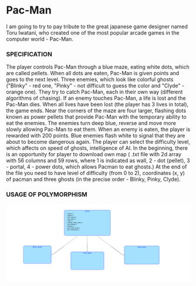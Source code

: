 # Pac-Man 


I am going to try to pay tribute to the great japanese game designer named Toru Iwatani, who created one of the most
popular arcade games in the computer world - Pac-Man.

### SPECIFICATION

The player controls Pac-Man through a blue maze, eating white dots, which are called pellets. When all dots are eaten, 
Pac-Man is given points and goes to the next level. Three enemies, which look like colorful ghosts ("Blinky" - red one, "Pinky" - not difficult to guess the color and "Clyde" - orange one).
They try to catch Pac-Man, each in their own way (different algorithms of chasing). If an enemy touches Pac-Man, a life is lost and the Pac-Man dies. 
When all lives have been lost (the player has 3 lives in total), the game ends.
Near the corners of the maze are four larger, flashing dots known as power pellets that provide Pac-Man with the temporary ability to eat the enemies. 
The enemies turn deep blue, reverse  and move more slowly allowing Pac-Man to eat them. When an enemy is eaten, the player is rewarded with 200 points. 
Blue enemies flash white to signal that they are about to become dangerous again.
The player can select the difficulty level, which affects on speed of ghosts, intelligence of AI. In the beginning, there is an opportunity for player to download own
map ( .txt file with 2d array with 56 columns and 59 rows, where 1 is indicated as wall, 2 - dot (pellet), 3 - portal, 4 - power dots, which allows Pacman to eat ghosts.)
At the end of the file you need to have level of difficulty (from 0 to 2), coordinates (x, y) of pacman and three ghosts (in the precise order - Blinky, Pinky, Clyde).


###  USAGE OF POLYMORPHISM

![](assets/polymorphism.png)

